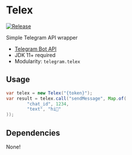# Telex

[![Release](https://jitpack.io/v/cbdyzj/telex.svg)](https://jitpack.io/#cbdyzj/telex)

Simple Telegram API wrapper

- [Telegram Bot API](https://core.telegram.org/bots/api)
- JDK 11+ required
- Modularity: `telegram.telex`

## Usage

```java
var telex = new Telex("{token}");
var result = telex.call("sendMessage", Map.of(
        "chat_id", 1234,
        "text", "hi👋"
));
```

## Dependencies

None!